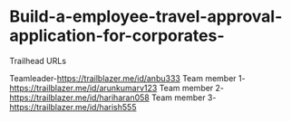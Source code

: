 # Build-a-employee-travel-approval-application-for-corporates-

Trailhead URLs

Teamleader-https://trailblazer.me/id/anbu333
Team member 1-https://trailblazer.me/id/arunkumarv123
Team member 2-https://trailblazer.me/id/hariharan058
Team member 3-https://trailblazer.me/id/harish555
